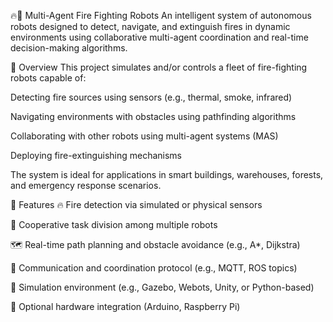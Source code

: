 🔥🤖 Multi-Agent Fire Fighting Robots
An intelligent system of autonomous robots designed to detect, navigate, and extinguish fires in dynamic environments using collaborative multi-agent coordination and real-time decision-making algorithms.

🧠 Overview
This project simulates and/or controls a fleet of fire-fighting robots capable of:

Detecting fire sources using sensors (e.g., thermal, smoke, infrared)

Navigating environments with obstacles using pathfinding algorithms

Collaborating with other robots using multi-agent systems (MAS)

Deploying fire-extinguishing mechanisms

The system is ideal for applications in smart buildings, warehouses, forests, and emergency response scenarios.

🚀 Features
🔥 Fire detection via simulated or physical sensors

🤝 Cooperative task division among multiple robots

🗺️ Real-time path planning and obstacle avoidance (e.g., A*, Dijkstra)

📡 Communication and coordination protocol (e.g., MQTT, ROS topics)

🧪 Simulation environment (e.g., Gazebo, Webots, Unity, or Python-based)

🔧 Optional hardware integration (Arduino, Raspberry Pi)
